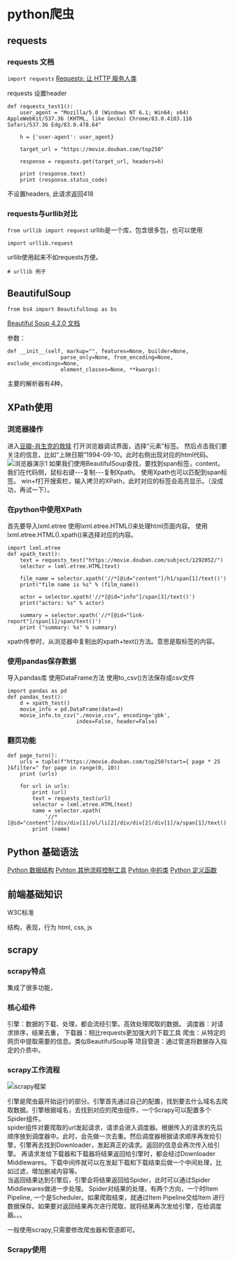 # python爬虫

## requests
### requests 文档
``` import requests ```
[Requests: 让 HTTP 服务人类](https://cn.python-requests.org/zh_CN/latest/)


requests 设置header
```
def requests_test1():
    user_agent = "Mozilla/5.0 (Windows NT 6.1; Win64; x64) AppleWebKit/537.36 (KHTML, like Gecko) Chrome/83.0.4103.116 Safari/537.36 Edg/83.0.478.64"

    h = {'user-agent': user_agent}

    target_url = "https://movie.douban.com/top250"
    
    response = requests.get(target_url, headers=h)

    print (response.text)
    print (response.status_code)
```
不设置headers, 此请求返回418

### requests与urllib对比

``` from urllib import request ```
urllib是一个库，包含很多包，也可以使用
```
import urllib.request
```
urllib使用起来不如requests方便。

```
# urllib 例子

```

## BeautifulSoup

```
from bs4 import BeautifulSoup as bs
```

[Beautiful Soup 4.2.0 文档](https://www.crummy.com/software/BeautifulSoup/bs4/doc/index.zh.html)

参数：
```
def __init__(self, markup="", features=None, builder=None,
                 parse_only=None, from_encoding=None, exclude_encodings=None,
                 element_classes=None, **kwargs):
```
主要的解析器有4种， 


## XPath使用
### 浏览器操作
进入[豆瓣-肖生克的救赎](https://movie.douban.com/subject/1292052/)
打开浏览器调试界面，选择“元素”标签。
然后点击我们要关注的信息，比如“上映日期”1994-09-10。此时右侧出现对应的html代码。
![浏览器演示1](xpath-1.jpg)
如果我们使用BeautifulSoup查找，要找到span标签，content。
我们在代码侧，鼠标右键---复制---复制Xpath。
使用Xpath也可以匹配到span标签。 win+f打开搜索栏，输入拷贝的XPath，此时对应的标签会高亮显示。（没成功，再试一下）。

### 在python中使用XPath
首先要导入lxml.etree
使用lxml.etree.HTML()来处理html页面内容。
使用 lxml.etree.HTML().xpath()来选择对应的内容。
```
import lxml.etree
def xpath_test():
    text = requests_test("https://movie.douban.com/subject/1292052/")
    selector = lxml.etree.HTML(text)

    film_name = selector.xpath('//*[@id="content"]/h1/span[1]/text()')
    print("film name is %s" % (film_name))
    
    actor = selector.xpath('//*[@id="info"]/span[3]/text()')
    print("actors: %s" % actor)
    
    summary = selector.xpath('//*[@id="link-report"]/span[1]/span/text()')
    print ("summary: %s" % summary)
```
xpath传参时，从浏览器中复制出的xpath+text()方法。意思是取标签的内容。

### 使用pandas保存数据
导入pandas库
使用DataFrame方法
使用to_csv()方法保存成csv文件
```
import pandas as pd
def pandas_test():
    d = xpath_test()
    movie_info = pd.DataFrame(data=d)
    movie_info.to_csv("./movie.csv", encoding='gbk',
                      index=False, header=False)
```
### 翻页功能

```
def page_turn():
    urls = tuple(f"https://movie.douban.com/top250?start={ page * 25 }&filter=" for page in range(0, 10))
    print (urls)

    for url in urls:
        print (url)
        text = requests_test(url)
        selector = lxml.etree.HTML(text)
        name = selector.xpath(
            '//*[@id="content"]/div/div[1]/ol/li[2]/div/div[2]/div[1]/a/span[1]/text()')
        print (name)
```

## Python 基础语法
[Python 数据结构](https://docs.python.org/zh-cn/3/tutorial/datastructures.html)
[Pyhton 其他流程控制工具](https://docs.python.org/zh-cn/3/tutorial/controlflow.html)
[Pyhton 中的类](https://docs.python.org/zh-cn/3/tutorial/classes.html)
[Python 定义函数](https://docs.python.org/zh-cn/3/tutorial/controlflow.html#defining-functions)

## 前端基础知识
W3C标准

结构，表现，行为
html, css, js


## scrapy
### scrapy特点
集成了很多功能，

### 核心组件
引擎：数据的下载、处理，都会流经引擎。高效处理爬取的数据。
调度器：对请求排序，结果去重，
下载器：相比requests更加强大的下载工具
爬虫：从特定的网页中提取需要的信息。类似BeautifulSoup等
项目管道：通过管道将数据存入指定的介质中。

### scrapy工作流程
![scrapy框架](scrapy-1.jpg)

引擎是爬虫最开始运行的部分。引擎首先通过自己的配置，找到要去什么域名去爬取数据。引擎根据域名，去找到对应的爬虫组件，一个Scrapy可以配置多个Spider组件。<br/>
spider组件对要爬取的url发起请求，请求会进入调度器。根据传入的请求的先后顺序放到调度器中。此时，会先做一次去重。然后调度器根据请求顺序再发给引擎，引擎再去找到Downloader，发起真正的请求。返回的信息会再次传入给引擎。
再请求发给下载器和下载器将结果返回给引擎时，都会经过Downloader Middlewares。下载中间件就可以在发起下载和下载结束后做一个中间处理，比如过滤，增加删减内容等。<br/>
当返回结果达到引擎后，引擎会将结果返回给Spider，此时可以通过Spider Middlewares做进一步处理。
Spider对结果的处理，有两个方向，一个时Item Pipeline, 一个是Scheduler。如果爬取结束，就通过Item Pipeline交给Item 进行数据保存。如果要对返回结果再次进行爬取，就将结果再次发给引擎，在给调度器。。。

一般使用scrapy,只需要修改爬虫器和管道即可。

### Scrapy使用
